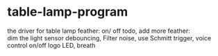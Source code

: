 # table-lamp-program

the driver for table lamp
feather: 
    on/ off
todo, add more feather:     
    dim the light
    sensor debouncing, Filter noise, use Schmitt trigger,
    voice control on/off
    logo LED, breath 
